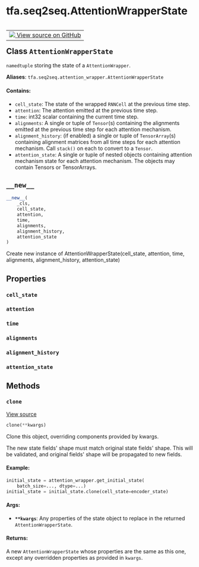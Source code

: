 <div itemscope itemtype="http://developers.google.com/ReferenceObject">
<meta itemprop="name" content="tfa.seq2seq.AttentionWrapperState" />
<meta itemprop="path" content="Stable" />
<meta itemprop="property" content="cell_state"/>
<meta itemprop="property" content="attention"/>
<meta itemprop="property" content="time"/>
<meta itemprop="property" content="alignments"/>
<meta itemprop="property" content="alignment_history"/>
<meta itemprop="property" content="attention_state"/>
<meta itemprop="property" content="__new__"/>
<meta itemprop="property" content="clone"/>
</div>

# tfa.seq2seq.AttentionWrapperState

<!-- Insert buttons and diff -->

<table class="tfo-notebook-buttons tfo-api" align="left">

<td>
  <a target="_blank" href="https://github.com/tensorflow/addons/tree/r0.7/tensorflow_addons/seq2seq/attention_wrapper.py#L1313-L1384">
    <img src="https://www.tensorflow.org/images/GitHub-Mark-32px.png" />
    View source on GitHub
  </a>
</td></table>



<!-- Equality marker -->
## Class `AttentionWrapperState`

`namedtuple` storing the state of a `AttentionWrapper`.



**Aliases**: `tfa.seq2seq.attention_wrapper.AttentionWrapperState`

<!-- Placeholder for "Used in" -->


#### Contains:


- `cell_state`: The state of the wrapped `RNNCell` at the previous time
  step.
- `attention`: The attention emitted at the previous time step.
- `time`: int32 scalar containing the current time step.
- `alignments`: A single or tuple of `Tensor`(s) containing the
   alignments emitted at the previous time step for each attention
   mechanism.
- `alignment_history`: (if enabled) a single or tuple of `TensorArray`(s)
   containing alignment matrices from all time steps for each attention
   mechanism. Call `stack()` on each to convert to a `Tensor`.
- `attention_state`: A single or tuple of nested objects
   containing attention mechanism state for each attention mechanism.
   The objects may contain Tensors or TensorArrays.


<h2 id="__new__"><code>__new__</code></h2>

``` python
__new__(
    _cls,
    cell_state,
    attention,
    time,
    alignments,
    alignment_history,
    attention_state
)
```

Create new instance of AttentionWrapperState(cell_state, attention, time, alignments, alignment_history, attention_state)




## Properties

<h3 id="cell_state"><code>cell_state</code></h3>




<h3 id="attention"><code>attention</code></h3>




<h3 id="time"><code>time</code></h3>




<h3 id="alignments"><code>alignments</code></h3>




<h3 id="alignment_history"><code>alignment_history</code></h3>




<h3 id="attention_state"><code>attention_state</code></h3>






## Methods

<h3 id="clone"><code>clone</code></h3>

<a target="_blank" href="https://github.com/tensorflow/addons/tree/r0.7/tensorflow_addons/seq2seq/attention_wrapper.py#L1337-L1384">View source</a>

``` python
clone(**kwargs)
```

Clone this object, overriding components provided by kwargs.

The new state fields' shape must match original state fields' shape.
This will be validated, and original fields' shape will be propagated
to new fields.

#### Example:



```python
initial_state = attention_wrapper.get_initial_state(
    batch_size=..., dtype=...)
initial_state = initial_state.clone(cell_state=encoder_state)
```

#### Args:


* <b>`**kwargs`</b>: Any properties of the state object to replace in the
  returned `AttentionWrapperState`.


#### Returns:

A new `AttentionWrapperState` whose properties are the same as
this one, except any overridden properties as provided in `kwargs`.






